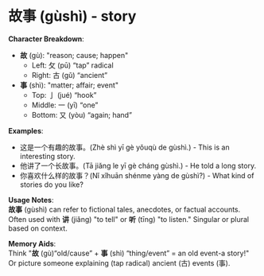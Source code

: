 # **故事 (gùshì) - story**

**Character Breakdown**:  
- **故** (gù): "reason; cause; happen"
  - Left: 攵 (pū) “tap” radical
  - Right: 古 (gǔ) “ancient”  
- **事** (shì): "matter; affair; event"
  - Top: 亅 (jué) “hook”
  - Middle: 一 (yī) “one”
  - Bottom: 又 (yòu) “again; hand”

**Examples**:  
- 这是一个有趣的故事。(Zhè shì yī gè yǒuqù de gùshì.) - This is an interesting story.  
- 他讲了一个长故事。(Tā jiǎng le yī gè cháng gùshì.) - He told a long story.  
- 你喜欢什么样的故事？(Nǐ xǐhuān shénme yàng de gùshì?) - What kind of stories do you like?

**Usage Notes**:  
**故事** (gùshì) can refer to fictional tales, anecdotes, or factual accounts. Often used with **讲** (jiǎng) "to tell" or **听** (tīng) "to listen." Singular or plural based on context.

**Memory Aids**:  
Think "**故** (gù)“old/cause” + **事** (shì) “thing/event” = an old event-a story!"  
Or picture someone explaining (tap radical) ancient (古) events (事).